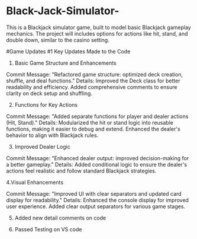 # Black-Jack-Simulator-
This is a Blackjack simulator game, built to model basic Blackjack gameplay mechanics. The project will includes options for actions like hit, stand, and double down, similar to the casino setting.

#Game Updates #1
Key Updates Made to the Code

1. Basic Game Structure and Enhancements

Commit Message: "Refactored game structure: optimized deck creation, shuffle, and deal functions."
Details: Improved the Deck class for better readability and efficiency. Added comprehensive comments to ensure clarity on deck setup and shuffling.

2. Functions for Key Actions

Commit Message: "Added separate functions for player and dealer actions (Hit, Stand)."
Details: Modularized the hit or stand logic into reusable functions, making it easier to debug and extend. Enhanced the dealer's behavior to align with Blackjack rules.

3. Improved Dealer Logic

Commit Message: "Enhanced dealer output: improved decision-making for a better gameplay."
Details: Added conditional logic to ensure the dealer's actions feel realistic and follow standard Blackjack strategies.

4.Visual Enhancements

Commit Message: "Improved UI with clear separators and updated card display for readability."
Details: Enhanced the console display for improved user experience. Added clear output separators for various game stages.

5. Added new detail comments on code

6. Passed Testing on VS code 
